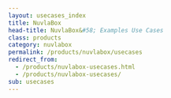 ```yaml
---
layout: usecases_index
title: NuvlaBox
head-title: NuvlaBox&#58; Examples Use Cases
class: products
category: nuvlabox
permalink: /products/nuvlabox/usecases
redirect_from:
  - /products/nuvlabox-usecases.html
  - /products/nuvlabox-usecases/
sub: usecases
---
```


